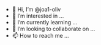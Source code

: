 - 👋 Hi, I’m @joa1-oliv
- 👀 I’m interested in ...
- 🌱 I’m currently learning ...
- 💞️ I’m looking to collaborate on ...
- 📫 How to reach me ...

<!---
joa1-oliv/joa1-oliv is a ✨ special ✨ repository because its `README.md` (this file) appears on your GitHub profile.
You can click the Preview link to take a look at your changes.
--->
